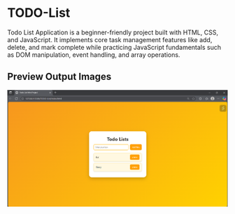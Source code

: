 # TODO-List

Todo List Application is a beginner-friendly project built with HTML, CSS, and JavaScript. It implements core task management features like add, delete, and mark complete while practicing JavaScript fundamentals such as DOM manipulation, event handling, and array operations.

## Preview Output Images

![Todo List Screenshot](images/image.png)
